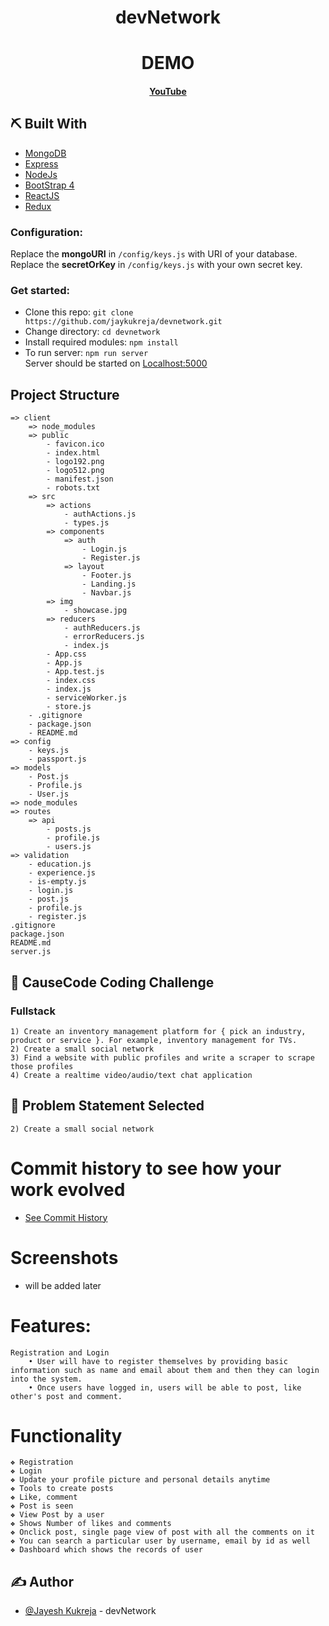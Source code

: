 <div align="center">

# devNetwork

</div>

<div align="center">

# DEMO

#### [YouTube](https://www.youtube.com/)

</div>

## ⛏️ Built With <a name = "tech_stack"></a>

- [MongoDB](https://www.mongodb.com/)
- [Express](https://expressjs.com/)
- [NodeJs](https://nodejs.org/en/)
- [BootStrap 4](https://getbootstrap.com/)
- [ReactJS](https://reactjs.org/)
- [Redux](https://redux.js.org/)

### Configuration:

Replace the **mongoURI** in `/config/keys.js` with URI of your database.
Replace the **secretOrKey** in `/config/keys.js` with your own secret key.

### Get started:

- Clone this repo: `git clone https://github.com/jaykukreja/devnetwork.git`
- Change directory: `cd devnetwork`
- Install required modules: `npm install`
- To run server: `npm run server`\
  Server should be started on [Localhost:5000](http://localhost:5000/api/users/register)

## Project Structure <a name = "getting_started"></a>

    => client
        => node_modules
        => public
            - favicon.ico
            - index.html
            - logo192.png
            - logo512.png
            - manifest.json
            - robots.txt
        => src
            => actions
                - authActions.js
                - types.js
            => components
                => auth
                    - Login.js
                    - Register.js
                => layout
                    - Footer.js
                    - Landing.js
                    - Navbar.js
            => img
                - showcase.jpg
            => reducers
                - authReducers.js
                - errorReducers.js
                - index.js
            - App.css
            - App.js
            - App.test.js
            - index.css
            - index.js
            - serviceWorker.js
            - store.js
        - .gitignore
        - package.json
        - README.md
    => config
        - keys.js
        - passport.js
    => models
        - Post.js
        - Profile.js
        - User.js
    => node_modules
    => routes
        => api
            - posts.js
            - profile.js
            - users.js
    => validation
        - education.js
        - experience.js
        - is-empty.js
        - login.js
        - post.js
        - profile.js
        - register.js
    .gitignore
    package.json
    README.md
    server.js

## 🧐 CauseCode Coding Challenge <a name = "Create a small social network"></a>

### Fullstack

    1) Create an inventory management platform for { pick an industry, product or service }. For example, inventory management for TVs.
    2) Create a small social network
    3) Find a website with public profiles and write a scraper to scrape those profiles
    4) Create a realtime video/audio/text chat application

## 🧐 Problem Statement Selected <a name = "problem_statement"></a>

    2) Create a small social network

# Commit history to see how your work evolved

- [See Commit History](https://github.com/jaykukreja/devnetwork/commits/master/)

# Screenshots <a name = "Screenshots"></a>

- will be added later

# Features:

    Registration and Login
        • User will have to register themselves by providing basic information such as name and email about them and then they can login into the system.
        • Once users have logged in, users will be able to post, like other's post and comment.

# Functionality

    ❖ Registration
    ❖ Login
    ❖ Update your profile picture and personal details anytime
    ❖ Tools to create posts
    ❖ Like, comment
    ❖ Post is seen
    ❖ View Post by a user
    ❖ Shows Number of likes and comments
    ❖ Onclick post, single page view of post with all the comments on it
    ❖ You can search a particular user by username, email by id as well
    ❖ Dashboard which shows the records of user

## ✍️ Author <a name = "authors"></a>

- [@Jayesh Kukreja](https://github.com/jaykukreja) - devNetwork
